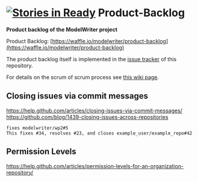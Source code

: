 [![Stories in Ready](https://badge.waffle.io/modelwriter/product-backlog.png?label=ready&title=Ready)](https://waffle.io/modelwriter/product-backlog)
Product-Backlog
===============
**Product backlog of the ModelWriter project**

Product Backlog: [https://waffle.io/modelwriter/product-backlog](https://waffle.io/modelwriter/product-backlog)

The product backlog itself is implemented in the [issue tracker](https://github.com/modelwriter/product-backlog/issues) of this repository.

For details on the scrum of scrum process see [this wiki page](https://github.com/modelwriter/product-backlog/wiki/Scrum-of-scrum-process).

Closing issues via commit messages
-----
https://help.github.com/articles/closing-issues-via-commit-messages/
https://github.com/blog/1439-closing-issues-across-repositories

    fixes modelwriter/wp2#5
    This fixes #34, resolves #23, and closes example_user/example_repo#42

Permission Levels
-----
https://help.github.com/articles/permission-levels-for-an-organization-repository/
